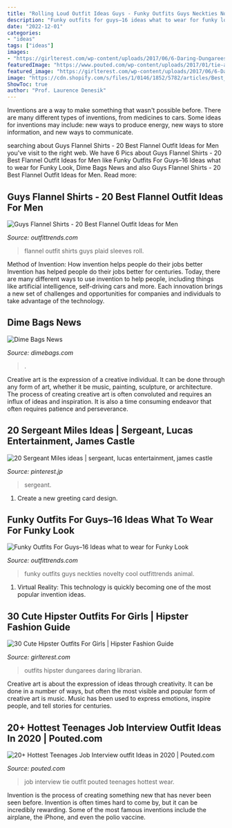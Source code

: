 ```yaml
---
title: "Rolling Loud Outfit Ideas Guys - Funky Outfits Guys Neckties Novelty Cool Outfittrends Animal"
description: "Funky outfits for guys–16 ideas what to wear for funky look"
date: "2022-12-01"
categories:
- "ideas"
tags: ["ideas"]
images:
- "https://girlterest.com/wp-content/uploads/2017/06/6-Daring-Dungarees.jpg"
featuredImage: "https://www.pouted.com/wp-content/uploads/2017/01/tie-and-shirt-outfit-675x874.jpg"
featured_image: "https://girlterest.com/wp-content/uploads/2017/06/6-Daring-Dungarees.jpg"
image: "https://cdn.shopify.com/s/files/1/0146/1852/5782/articles/Best_gifts_for_dad_for_fathers_day_Dime_Bags_345x345@2x.png?v=1623292563"
ShowToc: true
author: "Prof. Laurence Denesik"
---
```



Inventions are a way to make something that wasn't possible before. There are many different types of inventions, from medicines to cars. Some ideas for inventions may include: new ways to produce energy, new ways to store information, and new ways to communicate.

	

		
searching about Guys Flannel Shirts - 20 Best Flannel Outfit Ideas for Men you've visit to the right web. We have 6 Pics about Guys Flannel Shirts - 20 Best Flannel Outfit Ideas for Men like Funky Outfits For Guys–16 Ideas what to wear for Funky Look, Dime Bags News and also Guys Flannel Shirts - 20 Best Flannel Outfit Ideas for Men. Read more:
		
    
## Guys Flannel Shirts - 20 Best Flannel Outfit Ideas For Men

<img loading=lazy src="https://cdn.famousoutfits.com/wp-content/uploads/2014/collections/plaid-flannel/cache_400x0/plaid-flannel-03.jpg" onerror="this.onerror=null;this.src='https://tse1.mm.bing.net/th?id=OIP.vCkLJdIcKSM_lBBGS93peAHaLE&amp;pid=15.1';" alt="Guys Flannel Shirts - 20 Best Flannel Outfit Ideas for Men">

_Source: outfittrends.com_

>flannel outfit shirts guys plaid sleeves roll. 

	

Method of Invention: How invention helps people do their jobs better
Invention has helped people do their jobs better for centuries. Today, there are many different ways to use invention to help people, including things like artificial intelligence, self-driving cars and more. Each innovation brings a new set of challenges and opportunities for companies and individuals to take advantage of the technology.

    
## Dime Bags News

<img loading=lazy src="https://cdn.shopify.com/s/files/1/0146/1852/5782/articles/Best_gifts_for_dad_for_fathers_day_Dime_Bags_345x345@2x.png?v=1623292563" onerror="this.onerror=null;this.src='https://tse2.mm.bing.net/th?id=OIP.xlhnTWEhboCTH9mdVanNKAHaEK&amp;pid=15.1';" alt="Dime Bags News">

_Source: dimebags.com_

>. 

	

Creative art is the expression of a creative individual. It can be done through any form of art, whether it be music, painting, sculpture, or architecture. The process of creating creative art is often convoluted and requires an influx of ideas and inspiration. It is also a time consuming endeavor that often requires patience and perseverance.

    
## 20 Sergeant Miles Ideas | Sergeant, Lucas Entertainment, James Castle

<img loading=lazy src="https://i.pinimg.com/236x/23/49/4c/23494ce3869dcabc56e69848e33c5555.jpg" onerror="this.onerror=null;this.src='https://tse1.mm.bing.net/th?id=OIP.JJ7b9EqOoaQKuN8fkkpFZwAAAA&amp;pid=15.1';" alt="20 Sergeant Miles ideas | sergeant, lucas entertainment, james castle">

_Source: pinterest.jp_

>sergeant. 

	

1. Create a new greeting card design.

    
## Funky Outfits For Guys–16 Ideas What To Wear For Funky Look

<img loading=lazy src="https://www.outfittrends.com/wp-content/uploads/2017/06/Animal_Novelty_Neckties.jpg" onerror="this.onerror=null;this.src='https://tse3.mm.bing.net/th?id=OIP.MvMjOVzBO_1bwkdgmhwMbQHaE8&amp;pid=15.1';" alt="Funky Outfits For Guys–16 Ideas what to wear for Funky Look">

_Source: outfittrends.com_

>funky outfits guys neckties novelty cool outfittrends animal. 

	

1. Virtual Reality: This technology is quickly becoming one of the most popular invention ideas.

    
## 30 Cute Hipster Outfits For Girls | Hipster Fashion Guide

<img loading=lazy src="https://girlterest.com/wp-content/uploads/2017/06/6-Daring-Dungarees.jpg" onerror="this.onerror=null;this.src='https://tse4.mm.bing.net/th?id=OIP.pfvwV2kOYMRJlTh1BYQu7QHaJ4&amp;pid=15.1';" alt="30 Cute Hipster Outfits For Girls | Hipster Fashion Guide">

_Source: girlterest.com_

>outfits hipster dungarees daring librarian. 

	

Creative art is about the expression of ideas through creativity. It can be done in a number of ways, but often the most visible and popular form of creative art is music. Music has been used to express emotions, inspire people, and tell stories for centuries.

    
## 20+ Hottest Teenages Job Interview Outfit Ideas In 2020 | Pouted.com

<img loading=lazy src="https://www.pouted.com/wp-content/uploads/2017/01/tie-and-shirt-outfit-675x874.jpg" onerror="this.onerror=null;this.src='https://tse3.mm.bing.net/th?id=OIP.dZJKvRU5t04-Xrog5dPIXQHaJl&amp;pid=15.1';" alt="20+ Hottest Teenages Job Interview outfit Ideas in 2020 | Pouted.com">

_Source: pouted.com_

>job interview tie outfit pouted teenages hottest wear. 

	

Invention is the process of creating something new that has never been seen before. Invention is often times hard to come by, but it can be incredibly rewarding. Some of the most famous inventions include the airplane, the iPhone, and even the polio vaccine.


